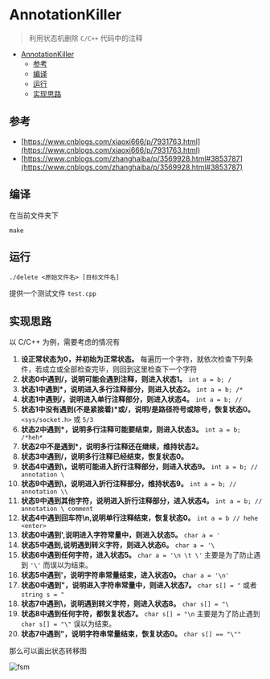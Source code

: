 # AnnotationKiller

> 利用状态机删除 `C/C++` 代码中的注释

- [AnnotationKiller](#annotationkiller)
  - [参考](#参考)
  - [编译](#编译)
  - [运行](#运行)
  - [实现思路](#实现思路)

## 参考

- [https://www.cnblogs.com/xiaoxi666/p/7931763.html](https://www.cnblogs.com/xiaoxi666/p/7931763.html)
- [https://www.cnblogs.com/zhanghaiba/p/3569928.html#3853787](https://www.cnblogs.com/zhanghaiba/p/3569928.html#3853787)

## 编译

在当前文件夹下

```
make
```

## 运行

```
./delete <原始文件名> [目标文件名]
```

提供一个测试文件 `test.cpp`

## 实现思路

以 C/C++ 为例，需要考虑的情况有

1. **设正常状态为0，并初始为正常状态。** 每遍历一个字符，就依次检查下列条件，若成立或全部检查完毕，则回到这里检查下一个字符
2. **状态0中遇到\/，说明可能会遇到注释，则进入状态1。** `int a = b; /`
3. **状态1中遇到\*，说明进入多行注释部分，则进入状态2。** `int a = b; /*`
4. **状态1中遇到\/，说明进入单行注释部分，则进入状态4。** `int a = b; //`
5. **状态1中没有遇到(不是紧接着)\*或/，说明/是路径符号或除号，恢复状态0。** `<sys/socket.h>` 或 `5/3`
6. **状态2中遇到\*，说明多行注释可能要结束，则进入状态3。** `int a = b; /*heh*`
7. **状态2中不是遇到\*，说明多行注释还在继续，维持状态2。**
8. **状态3中遇到/，说明多行注释已经结束，恢复状态0。**
9. **状态4中遇到\，说明可能进入折行注释部分，则进入状态9。** `int a = b; // annotation \`
10. **状态9中遇到\\，说明进入折行注释部分，维持状态9。** `int a = b; // annotation \\`
11. **状态9中遇到其他字符，说明进入折行注释部分，进入状态4。** `int a = b; // annotation \ comment`
12. **状态4中遇到回车符\n,说明单行注释结束，恢复状态0。** `int a = b // hehe <enter>`
13. **状态0中遇到',说明进入字符常量中，则进入状态5。** `char a = '`
14. **状态5中遇到\,说明遇到转义字符，则进入状态6。** `char a = '\`
15. **状态6中遇到任何字符，进入状态5。** `char a = '\n \t \'` 主要是为了防止遇到 `'\'` 而误以为结束。
16. **状态5中遇到'，说明字符串常量结束，进入状态0。**  `char a = '\n'`
17. **状态0中遇到"，说明进入字符串常量中，则进入状态7。** `char s[] = "` 或者 `string s = "`
18. **状态7中遇到\，说明遇到转义字符，则进入状态8。** `char s[] = "\`
19. **状态8中遇到任何字符，都恢复状态7。** `char s[] = "\n` 主要是为了防止遇到 `char s[] = "\"` 误以为结束。
20. **状态7中遇到"，说明字符串常量结束，恢复状态0。** `char s[] == "\""`

那么可以画出状态转移图

![fsm](./figs/fsm.svg)
